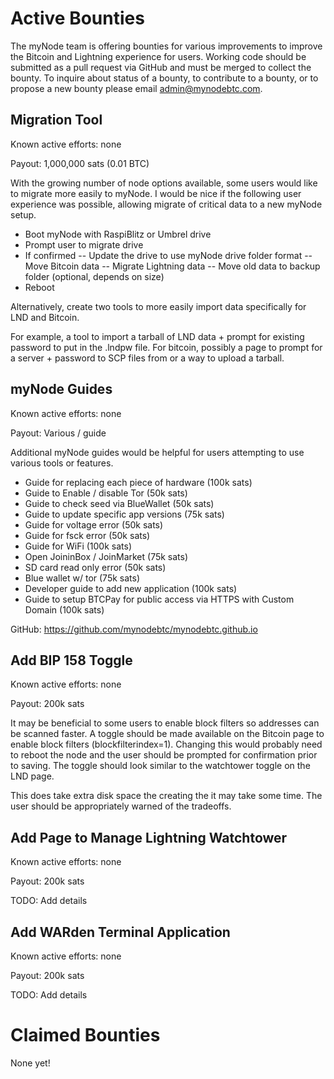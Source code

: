 # Active Bounties

The myNode team is offering bounties for various improvements to improve the Bitcoin and Lightning experience for users. Working code should be submitted as a pull request via GitHub and must be merged to collect the bounty. To inquire about status of a bounty, to contribute to a bounty, or to propose a new bounty please email admin@mynodebtc.com.

## Migration Tool
Known active efforts: none

Payout: 1,000,000 sats (0.01 BTC)

With the growing number of node options available, some users would like to migrate more easily to myNode. I would be nice if the following user experience was possible, allowing migrate of critical data to a new myNode setup.

- Boot myNode with RaspiBlitz or Umbrel drive
- Prompt user to migrate drive
- If confirmed
-- Update the drive to use myNode drive folder format
-- Move Bitcoin data
-- Migrate Lightning data
-- Move old data to backup folder (optional, depends on size)
- Reboot

Alternatively, create two tools to more easily import data specifically for LND and Bitcoin.

For example, a tool to import a tarball of LND data + prompt for existing password to put in the .lndpw file. For bitcoin, possibly a page to prompt for a server + password to SCP files from or a way to upload a tarball.

## myNode Guides

Known active efforts: none

Payout: Various / guide

Additional myNode guides would be helpful for users attempting to use various tools or features.

- Guide for replacing each piece of hardware (100k sats)
- Guide to Enable / disable Tor (50k sats)
- Guide to check seed via BlueWallet (50k sats)
- Guide to update specific app versions (75k sats)
- Guide for voltage error (50k sats)
- Guide for fsck error (50k sats)
- Guide for WiFi (100k sats)
- Open JoininBox / JoinMarket (75k sats)
- SD card read only error (50k sats)
- Blue wallet w/ tor (75k sats)
- Developer guide to add new application (100k sats)
- Guide to setup BTCPay for public access via HTTPS with Custom Domain (100k sats)

GitHub: https://github.com/mynodebtc/mynodebtc.github.io

## Add BIP 158 Toggle 

Known active efforts: none

Payout: 200k sats

It may be beneficial to some users to enable block filters so addresses can be scanned faster. A toggle should be made available on the Bitcoin page to enable block filters (blockfilterindex=1). Changing this would probably need to reboot the node and the user should be prompted for confirmation prior to saving. The toggle should look similar to the watchtower toggle on the LND page.

This does take extra disk space the creating the it may take some time. The user should be appropriately warned of the tradeoffs.

## Add Page to Manage Lightning Watchtower

Known active efforts: none

Payout: 200k sats

TODO: Add details

## Add WARden Terminal Application

Known active efforts: none

Payout: 200k sats

TODO: Add details

# Claimed Bounties

None yet!